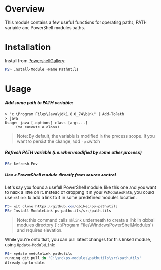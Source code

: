 Overview
========

This module contains a few usefull functions for operating paths, PATH variable and PowerShell modules paths.

Installation
============

Install from [PowershellGallery](http://www.powershellgallery.com/packages/PathUtils):

```PowerShell
PS> Install-Module -Name PathUtils
```

Usage
=====

##### Add some path to PATH variable:

```console
> "c:\Program Files\Java\jdk1.8.0_74\bin\" | Add-ToPath
> java
Usage: java [-options] class [args...]
     (to execute a class)
```
> Note: By default, the variable is modified in the process scope. If you want to persist the change, add `-p` switch


##### Refresh PATH variable (i.e. when modified by some other process)

```PowerShell
PS> Refresh-Env
```

##### Use a PowerShell module directly from source control
Let's say you found a usefull PowerShell module, like this one and you want to hack a little on it. Instead of dropping it in your `PsModulesPath`, you could use `mklink` to add a link to it in some predefined modules location.

```PowerShell
PS> git clone https://github.com/qbikez/ps-pathutils
PS> Install-ModuleLink ps-pathutils/src/pathutils
```

> Note: this command calls `mklink` underneath to creata a link in global modules directory (`c:\Program Files\WindowsPowerShell\Modules') and requires elevation.

While you're onto that, you can pull latest changes for this linked module, using `Update-ModuleLink`:

```PowerShell
PS> update-modulelink pathutils
running git pull in 'C:\src\ps-modules\pathutils\src\pathutils'
Already up-to-date.
```
